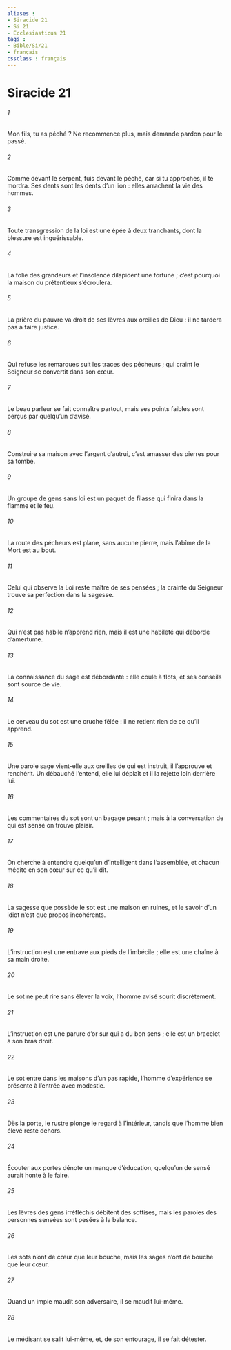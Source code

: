 ```yaml
---
aliases : 
- Siracide 21
- Si 21
- Ecclesiasticus 21
tags : 
- Bible/Si/21
- français
cssclass : français
---
```


# Siracide 21

###### 1
Mon fils, tu as péché ?
Ne recommence plus,
mais demande pardon pour le passé.
###### 2
Comme devant le serpent, fuis devant le péché,
car si tu approches, il te mordra.
Ses dents sont les dents d’un lion :
elles arrachent la vie des hommes.
###### 3
Toute transgression de la loi est une épée à deux tranchants,
dont la blessure est inguérissable.
###### 4
La folie des grandeurs et l’insolence dilapident une fortune ;
c’est pourquoi la maison du prétentieux s’écroulera.
###### 5
La prière du pauvre va droit de ses lèvres aux oreilles de Dieu :
il ne tardera pas à faire justice.
###### 6
Qui refuse les remarques suit les traces des pécheurs ;
qui craint le Seigneur se convertit dans son cœur.
###### 7
Le beau parleur se fait connaître partout,
mais ses points faibles sont perçus par quelqu’un d’avisé.
###### 8
Construire sa maison avec l’argent d’autrui,
c’est amasser des pierres pour sa tombe.
###### 9
Un groupe de gens sans loi est un paquet de filasse
qui finira dans la flamme et le feu.
###### 10
La route des pécheurs est plane, sans aucune pierre,
mais l’abîme de la Mort est au bout.
###### 11
Celui qui observe la Loi reste maître de ses pensées ;
la crainte du Seigneur trouve sa perfection dans la sagesse.
###### 12
Qui n’est pas habile n’apprend rien,
mais il est une habileté qui déborde d’amertume.
###### 13
La connaissance du sage est débordante : elle coule à flots,
et ses conseils sont source de vie.
###### 14
Le cerveau du sot est une cruche fêlée :
il ne retient rien de ce qu’il apprend.
###### 15
Une parole sage vient-elle aux oreilles de qui est instruit,
il l’approuve et renchérit.
Un débauché l’entend, elle lui déplaît
et il la rejette loin derrière lui.
###### 16
Les commentaires du sot sont un bagage pesant ;
mais à la conversation de qui est sensé on trouve plaisir.
###### 17
On cherche à entendre quelqu’un d’intelligent dans l’assemblée,
et chacun médite en son cœur sur ce qu’il dit.
###### 18
La sagesse que possède le sot est une maison en ruines,
et le savoir d’un idiot n’est que propos incohérents.
###### 19
L’instruction est une entrave aux pieds de l’imbécile ;
elle est une chaîne à sa main droite.
###### 20
Le sot ne peut rire sans élever la voix,
l’homme avisé sourit discrètement.
###### 21
L’instruction est une parure d’or sur qui a du bon sens ;
elle est un bracelet à son bras droit.
###### 22
Le sot entre dans les maisons d’un pas rapide,
l’homme d’expérience se présente à l’entrée avec modestie.
###### 23
Dès la porte, le rustre plonge le regard à l’intérieur,
tandis que l’homme bien élevé reste dehors.
###### 24
Écouter aux portes dénote un manque d’éducation,
quelqu’un de sensé aurait honte à le faire.
###### 25
Les lèvres des gens irréfléchis débitent des sottises,
mais les paroles des personnes sensées sont pesées à la balance.
###### 26
Les sots n’ont de cœur que leur bouche,
mais les sages n’ont de bouche que leur cœur.
###### 27
Quand un impie maudit son adversaire,
il se maudit lui-même.
###### 28
Le médisant se salit lui-même,
et, de son entourage, il se fait détester.
